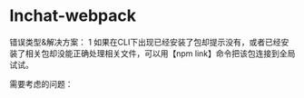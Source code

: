 # Inchat-webpack

错误类型&解决方案：
1 如果在CLI下出现已经安装了包却提示没有，或者已经安装了相关包却没能正确处理相关文件，可以用【npm link】命令把该包连接到全局试试。



需要考虑的问题：